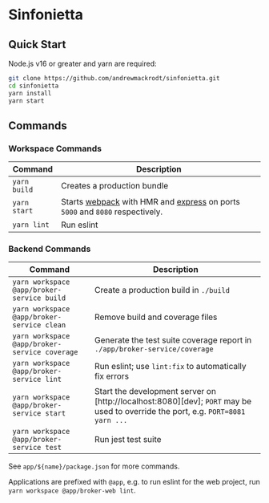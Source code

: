 # Sinfonietta

## Quick Start

Node.js v16 or greater and yarn are required:

```sh
git clone https://github.com/andrewmackrodt/sinfonietta.git
cd sinfonietta
yarn install
yarn start
```

## Commands

### Workspace Commands

| Command      | Description                                                                                        |
|--------------|----------------------------------------------------------------------------------------------------|
| `yarn build` | Creates a production bundle                                                                        |
| `yarn start` | Starts [webpack][webpack] with HMR and [express][express] on ports `5000` and `8080` respectively. |
| `yarn lint`  | Run eslint                                                                                         |

[webpack]: http://localhost:8080
[express]: http://localhost:5000

### Backend Commands

| Command                                       | Description                                                                                                                      |
|-----------------------------------------------|----------------------------------------------------------------------------------------------------------------------------------|
| `yarn workspace @app/broker-service build`    | Create a production build in `./build`                                                                                           |
| `yarn workspace @app/broker-service clean`    | Remove build and coverage files                                                                                                  |
| `yarn workspace @app/broker-service coverage` | Generate the test suite coverage report in `./app/broker-service/coverage`                                                       |
| `yarn workspace @app/broker-service lint`     | Run eslint; use `lint:fix` to automatically fix errors                                                                           |
| `yarn workspace @app/broker-service start`    | Start the development server on [http://localhost:8080][dev]; `PORT` may be used to override the port, e.g. `PORT=8081 yarn ...` |
| `yarn workspace @app/broker-service test`     | Run jest test suite                                                                                                              |

See `app/${name}/package.json` for more commands.

Applications are prefixed with `@app`, e.g. to run eslint for the web project,
run `yarn workspace @app/broker-web lint`.

